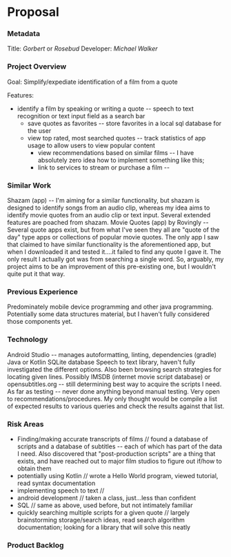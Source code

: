 # Proposal

### Metadata
Title: *Gorbert* or *Rosebud* 
Developer: *Michael Walker*


### Project Overview
Goal: Simplify/expediate identification of a film from a quote

Features:
* identify a film by speaking or writing a quote -- speech to text recognition or text input field as a search bar
  * save quotes as favorites -- store favorites in a local sql database for the user
  * view top rated, most searched quotes -- track statistics of app usage to allow users to view popular content
    * view recommendations based on similar films -- I have absolutely zero idea how to implement something like this; 
    * link to services to stream or purchase a film -- 
  

### Similar Work
Shazam (app) -- I'm aiming for a similar functionality, but shazam is designed to identify songs from an audio clip, whereas my idea aims to identify movie quotes from an audio clip or text input. Several extended features are poached from shazam.
Movie Quotes (app) by Rovingly -- Several quote apps exist, but from what I've seen they all are "quote of the day" type apps or collections of popular movie quotes. The only app I saw that claimed to have similar functionality is the aforementioned app, but when I downloaded it and tested it....it failed to find any quote I gave it. The only result I actually got was from searching a single word. So, arguably, my project aims to be an improvement of this pre-existing one, but I wouldn't quite put it that way.


### Previous Experience
Predominately mobile device programming and other java programming. Potentially some data structures material, but I haven't fully considered those components yet.

### Technology
Android Studio -- manages autoformatting, linting, dependencies (gradle)
Java or Kotlin
SQLite database
Speech to text library, haven't fully investigated the different options. Also been browsing search strategies for locating given lines.
Possibly IMSDB (internet movie script database) or opensubtitles.org -- still determining best  way to acquire the scripts I need.
As far as testing -- never done anything beyond manual testing. Very open to recommendations/procedures. My only thought would be compile a list of expected results to various queries and check the results against that list.

### Risk Areas
* Finding/making accurate transcripts of films    //    found a database of scripts and a database of subtitles -- each of which has part  of the data I need. Also discovered that "post-production scripts" are a thing that exists, and have reached out to major film studios to figure out if/how to obtain them
* potentially using Kotlin    //    wrote a Hello World program, viewed tutorial, read syntax documentation
* implementing speech to text   //    
* android development   //    taken a class, just...less than confident
* SQL   //    same as above, used before, but not intimately familiar
* quickly searching multiple scripts for a given quote    //    largely brainstorming storage/search ideas, read search algorithm documentation; looking for a library that will solve this neatly

### Product Backlog
